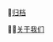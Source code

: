 📕[归档](https://xiandeshen.github.ip/xdblog.html)

👨‍💼[关于我们](https://xiandeshen.github.io/about.html)
